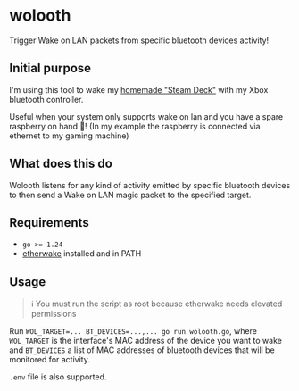 # wolooth

Trigger Wake on LAN packets from specific bluetooth devices activity!

## Initial purpose

I'm using this tool to wake my [homemade "Steam Deck"]((https://bazzite.gg/)) with my Xbox bluetooth controller. 

Useful when your system only supports wake on lan and you have a spare raspberry on hand 🙂! (In my example the raspberry is connected via ethernet to my gaming machine)


## What does this do

Wolooth listens for any kind of activity emitted by specific bluetooth devices to then send a Wake on LAN magic packet to the specified target.

## Requirements

- `go >= 1.24`
- [etherwake](https://www.mkssoftware.com/docs/man1/etherwake.1.asp) installed and in PATH

## Usage

> ℹ️ You must run the script as root because etherwake needs elevated permissions

Run `WOL_TARGET=... BT_DEVICES=...,... go run wolooth.go`, where `WOL_TARGET` is the interface's MAC address of the device you want to wake and `BT_DEVICES` a list of MAC addresses of bluetooth devices that will be monitored for activity.

`.env` file is also supported.

